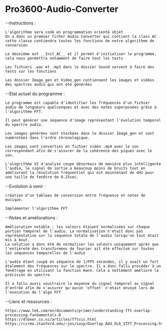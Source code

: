 # Pro3600-Audio-Converter

--Instructions :

    L'algorithme sera codé en programmation orienté objet
    On a donc un premier ficher Audio_Converter qui contient la class AC
    cette classe contiendra toutes les fonctions de notre algorithme de conversion

    Le deuxième est __Init_AC__ et il permet d'initialiser le programme, cela nous permettra notamment de faire tout les tests

    Les fichiers .wav et .mp3 dans le dossier Sound servent à faire des tests sur les fonctions
    
    Les dossier Image_gen et Video_gen contiennent les images et vidéos des spectres audio qui ont été générées

--Etat actuel du programme : 

    Le programme est capable d'identifier les fréquences d'un fichier audio de longueurs quelconques et avec des notes superposées grâce à l'algorithme FFT.
    
    Il peut générer une séquence d'image représentant l'évolution temporel du spectre audio.
   
    Les images générées sont stockées dans le dossier Image_gen et sont numérotées dans l'ordre chronologique.
    
    Les images sont converties en fichier vidéo .mp4 avec le son correspondant afin de s'assurer de la cohérence des piques avec le son.
    
    L'alogrithme V2 d'analyse coupe désormais de manière plus intelligente l'audio, le signal de sortie a beaucoup moins de bruits tout en améliorant la résolution fréquentiel qui est maintenant de 4Hz pour une taille de fenêtre de 0.25sec.

--Evolution à venir :

    création d'un tableau de conversion entre fréquence et notes de musique.
    
    Implémenter l'algorithme FFT
    
--Notes et améliorations :
    
    
    Amélioration notable : les valeurs étaient normalisées sur chaque portion temporel de l'audio. La normalisation n'était donc pas représentative sur la séquence totale de l'audio lorsqu'on tout était mis à bout.
    La solution a donc été de normaliser les valeurs uniquement après que l'entièreté des transformées de fourier ait été effectué sur toutes les séquences temporelles de l'audio
    
    L'audio étant coupé en séquence de 1/FPS secondes, il y avait un fort étalement des fréquences sur le spectre. Il a donc fallu procéder à un fenêtrage en utilisant la fonction Hann. Cela a nettement amélioré la précision du spectre.
    
    Il a fallu aussi soustraire la moyenne du signal temporel au signal d'entrée afin de s'assurer qu'aucun 'offset' n'était envoyé lors de l'execution de l'algo FFT
   
--Liens et ressources : 
    
    https://www.tek.com/en/documents/primer/understanding-fft-overlap-processing-fundamentals-0
    https://dlbeer.co.nz/articles/fftvis.html
    https://ccrma.stanford.edu/~jos/sasp/Overlap_Add_OLA_STFT_Processing.html
